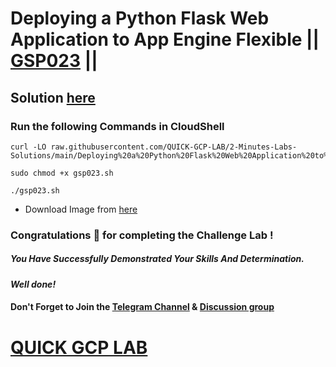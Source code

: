 # Deploying a Python Flask Web Application to App Engine Flexible || [GSP023](https://www.cloudskillsboost.google/focuses/3339?parent=catalog) ||

## Solution [here]()

### Run the following Commands in CloudShell

```
curl -LO raw.githubusercontent.com/QUICK-GCP-LAB/2-Minutes-Labs-Solutions/main/Deploying%20a%20Python%20Flask%20Web%20Application%20to%20App%20Engine%20Flexible/gsp023.sh

sudo chmod +x gsp023.sh

./gsp023.sh
```
* Download Image from [here](https://raw.githubusercontent.com/QUICK-GCP-LAB/2-Minutes-Labs-Solutions/main/Deploying%20a%20Python%20Flask%20Web%20Application%20to%20App%20Engine%20Flexible/Sundar.jpg)

### Congratulations 🎉 for completing the Challenge Lab !

##### *You Have Successfully Demonstrated Your Skills And Determination.*

#### *Well done!*

#### Don't Forget to Join the [Telegram Channel](https://t.me/QuickGcpLab) & [Discussion group](https://t.me/QuickGcpLabChats)

# [QUICK GCP LAB](https://www.youtube.com/@quickgcplab)